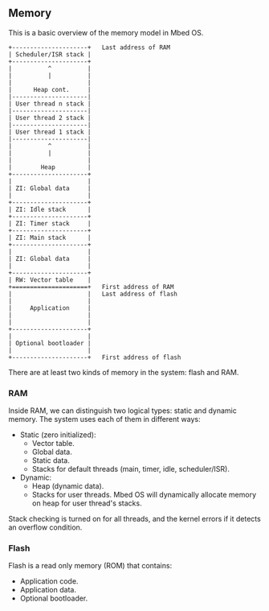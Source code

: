 ## Memory

This is a basic overview of the memory model in Mbed OS.

```
+---------------------+   Last address of RAM
| Scheduler/ISR stack |
+---------------------+
|          ^          |
|          |          |
|                     |
|      Heap cont.     |
|---------------------|
| User thread n stack |
|---------------------|
| User thread 2 stack |
|---------------------|
| User thread 1 stack |
|---------------------|
|          ^          |
|          |          |
|                     |
|        Heap         |
+---------------------+
|                     |
| ZI: Global data     |
|                     |
+---------------------+
| ZI: Idle stack      |
+---------------------+
| ZI: Timer stack     |
+---------------------+
| ZI: Main stack      |
+---------------------+
|                     |
| ZI: Global data     |
|                     |
+---------------------+
| RW: Vector table    |
+=====================+   First address of RAM
|                     |   Last address of flash
|                     |
|     Application     |
|                     |
|                     |
+---------------------+
|                     |
| Optional bootloader |
|                     |
+---------------------+   First address of flash

```

There are at least two kinds of memory in the system: flash and RAM.

### RAM

Inside RAM, we can distinguish two logical types: static and dynamic memory. The system uses each of them in different ways:
* Static (zero initialized):
  * Vector table.
  * Global data.
  * Static data.
  * Stacks for default threads (main, timer, idle, scheduler/ISR).
* Dynamic:
  * Heap (dynamic data).
  * Stacks for user threads. Mbed OS will dynamically allocate memory on heap for user thread's stacks.

Stack checking is turned on for all threads, and the kernel errors if it detects an overflow condition.

### Flash

Flash is a read only memory (ROM) that contains:
* Application code.
* Application data.
* Optional bootloader.
